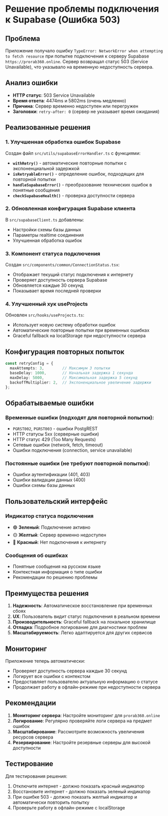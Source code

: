 # Решение проблемы подключения к Supabase (Ошибка 503)

## Проблема
Приложение получало ошибку `TypeError: NetworkError when attempting to fetch resource` при попытке подключения к серверу Supabase `https://prorab360.online`. Сервер возвращал статус 503 (Service Unavailable), что указывало на временную недоступность сервера.

## Анализ ошибки
- **HTTP статус**: 503 Service Unavailable
- **Время ответа**: 4474ms и 5802ms (очень медленно)
- **Причина**: Сервер временно недоступен или перегружен
- **Заголовки**: `retry-after: 0` (сервер не указывает время ожидания)

## Реализованные решения

### 1. Улучшенная обработка ошибок Supabase
Создан файл `src/utils/supabaseErrorHandler.ts` с функциями:

- **`withRetry()`** - автоматические повторные попытки с экспоненциальной задержкой
- **`isRetryableError()`** - определение ошибок, подходящих для повторной попытки
- **`handleSupabaseError()`** - преобразование технических ошибок в понятные сообщения
- **`checkSupabaseHealth()`** - проверка доступности сервера

### 2. Обновленная конфигурация Supabase клиента
В `src/supabaseClient.ts` добавлены:
- Настройки схемы базы данных
- Параметры realtime соединения
- Улучшенная обработка ошибок

### 3. Компонент статуса подключения
Создан `src/components/common/ConnectionStatus.tsx`:
- Отображает текущий статус подключения к интернету
- Проверяет доступность сервера Supabase
- Обновляется каждые 30 секунд
- Показывает время последней проверки

### 4. Улучшенный хук useProjects
Обновлен `src/hooks/useProjects.ts`:
- Использует новую систему обработки ошибок
- Автоматические повторные попытки при временных ошибках
- Graceful fallback на localStorage при недоступности сервера

## Конфигурация повторных попыток

```typescript
const retryConfig = {
  maxAttempts: 3,        // Максимум 3 попытки
  baseDelay: 1000,       // Начальная задержка 1 секунда
  maxDelay: 5000,        // Максимальная задержка 5 секунд
  backoffMultiplier: 2,  // Экспоненциальное увеличение задержки
};
```

## Обрабатываемые ошибки

### Временные ошибки (подходят для повторной попытки):
- `PGRST002`, `PGRST003` - ошибки PostgREST
- HTTP статусы 5xx (серверные ошибки)
- HTTP статус 429 (Too Many Requests)
- Сетевые ошибки (network, fetch, timeout)
- Ошибки подключения (connection, service unavailable)

### Постоянные ошибки (не требуют повторной попытки):
- Ошибки аутентификации (401, 403)
- Ошибки валидации данных (400)
- Ошибки схемы базы данных

## Пользовательский интерфейс

### Индикатор статуса подключения
- 🟢 **Зеленый**: Подключение активно
- 🟡 **Желтый**: Сервер временно недоступен
- 🔴 **Красный**: Нет подключения к интернету

### Сообщения об ошибках
- Понятные сообщения на русском языке
- Контекстная информация о типе ошибки
- Рекомендации по решению проблемы

## Преимущества решения

1. **Надежность**: Автоматическое восстановление при временных сбоях
2. **UX**: Пользователь видит статус подключения в реальном времени
3. **Производительность**: Graceful fallback на локальное хранилище
4. **Отладка**: Подробное логирование для диагностики проблем
5. **Масштабируемость**: Легко адаптируется для других сервисов

## Мониторинг

Приложение теперь автоматически:
- Проверяет доступность сервера каждые 30 секунд
- Логирует все ошибки с контекстом
- Предоставляет пользователю актуальную информацию о статусе
- Продолжает работу в офлайн-режиме при недоступности сервера

## Рекомендации

1. **Мониторинг сервера**: Настройте мониторинг для `prorab360.online`
2. **Логирование**: Регулярно проверяйте логи сервера на предмет ошибок
3. **Масштабирование**: Рассмотрите возможность увеличения ресурсов сервера
4. **Резервирование**: Настройте резервные серверы для высокой доступности

## Тестирование

Для тестирования решения:
1. Отключите интернет - должно показать красный индикатор
2. Восстановите интернет - должно показать зеленый индикатор
3. При ошибке 503 - должно показать желтый индикатор и автоматически повторить попытку
4. Проверьте работу в офлайн-режиме с localStorage
